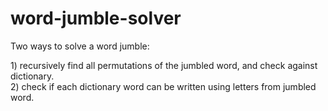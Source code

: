 word-jumble-solver
==================
Two ways to solve a word jumble:
<p>1) recursively find all permutations of the jumbled word, and check against dictionary.
<br>2) check if each dictionary word can be written using letters from jumbled word.

